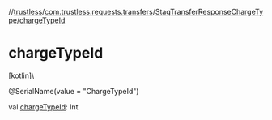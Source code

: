 //[trustless](../../../index.md)/[com.trustless.requests.transfers](../index.md)/[StaqTransferResponseChargeType](index.md)/[chargeTypeId](charge-type-id.md)

# chargeTypeId

[kotlin]\

@SerialName(value = &quot;ChargeTypeId&quot;)

val [chargeTypeId](charge-type-id.md): Int
